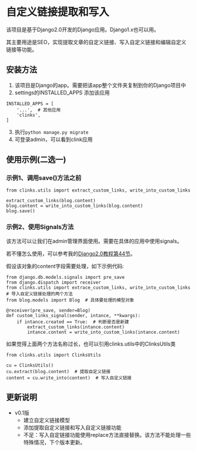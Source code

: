 # 自定义链接提取和写入
该项目是基于Django2.0开发的Django应用。Django1.x也可以用。

其主要用途是SEO，实现提取文章的自定义链接、写入自定义链接和编辑自定义链接等功能。


## 安装方法
1. 该项目是Django的app。需要把该app整个文件夹复制到你的Django项目中
2. settings的INSTALLED_APPS 添加该应用
```
INSTALLED_APPS = [
    '...',  # 其他应用
    'clinks',
]
```
3. 执行```python manage.py migrate```
4. 可登录admin，可以看到clink应用


## 使用示例(二选一)
### 示例1、调用save()方法之前
```
from clinks.utils import extract_custom_links, write_into_custom_links

extract_custom_links(blog.content)
blog.content = write_into_custom_links(blog.content)
blog.save()
```

### 示例2、使用Signals方法
该方法可以让我们在admin管理界面使用。需要在具体的应用中使用signals。

若不懂怎么使用，可以参考我的[Django2.0教程第44节](https://www.bilibili.com/video/av42276162)。

假设该对象的content字段需要处理，如下示例代码:
```
from django.db.models.signals import pre_save
from django.dispatch import receiver
from clinks.utils import extrace_custom_links, write_into_custom_links  # 导入自定义链接处理的两个方法
from blog.models import Blog  # 具体要处理的模型对象

@receiver(pre_save, sender=Blog)
def custom_links_signal(sender, intance, **kwargs):
    if intance.created == True:  # 判断是否是新建
        extract_custom_links(intance.content)
        intance.content = write_into_custom_links(intance.content)
```

如果觉得上面两个方法名称过长，也可以引用clinks.utils中的ClinksUtils类
```
from clinks.utils import ClinksUtils

cu = ClinksUtils()
cu.extract(blog.content)  # 提取自定义链接
content = cu.write_into(content)  # 写入自定义链接
```


## 更新说明
- v0.1版
    - 建立自定义链接模型
    - 添加提取自定义链接和写入自定义链接功能
    - 不足：写入自定链接功能使用replace方法直接替换。该方法不能处理一些特殊情况，下个版本更新。